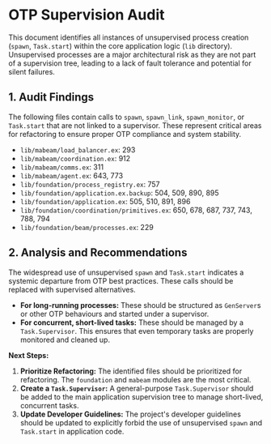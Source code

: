 
# OTP Supervision Audit

This document identifies all instances of unsupervised process creation (`spawn`, `Task.start`) within the core application logic (`lib` directory). Unsupervised processes are a major architectural risk as they are not part of a supervision tree, leading to a lack of fault tolerance and potential for silent failures.

## 1. Audit Findings

The following files contain calls to `spawn`, `spawn_link`, `spawn_monitor`, or `Task.start` that are not linked to a supervisor. These represent critical areas for refactoring to ensure proper OTP compliance and system stability.

*   `lib/mabeam/load_balancer.ex`: 293
*   `lib/mabeam/coordination.ex`: 912
*   `lib/mabeam/comms.ex`: 311
*   `lib/mabeam/agent.ex`: 643, 773
*   `lib/foundation/process_registry.ex`: 757
*   `lib/foundation/application.ex.backup`: 504, 509, 890, 895
*   `lib/foundation/application.ex`: 505, 510, 891, 896
*   `lib/foundation/coordination/primitives.ex`: 650, 678, 687, 737, 743, 788, 794
*   `lib/foundation/beam/processes.ex`: 229

## 2. Analysis and Recommendations

The widespread use of unsupervised `spawn` and `Task.start` indicates a systemic departure from OTP best practices. These calls should be replaced with supervised alternatives.

*   **For long-running processes:** These should be structured as `GenServer`s or other OTP behaviours and started under a supervisor.
*   **For concurrent, short-lived tasks:** These should be managed by a `Task.Supervisor`. This ensures that even temporary tasks are properly monitored and cleaned up.

**Next Steps:**

1.  **Prioritize Refactoring:** The identified files should be prioritized for refactoring. The `foundation` and `mabeam` modules are the most critical.
2.  **Create a `Task.Supervisor`:** A general-purpose `Task.Supervisor` should be added to the main application supervision tree to manage short-lived, concurrent tasks.
3.  **Update Developer Guidelines:** The project's developer guidelines should be updated to explicitly forbid the use of unsupervised `spawn` and `Task.start` in application code.
